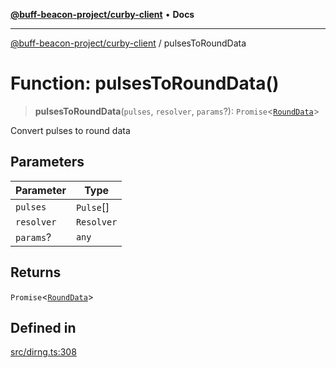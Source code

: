 [**@buff-beacon-project/curby-client**](../index.md) • **Docs**

***

[@buff-beacon-project/curby-client](../index.md) / pulsesToRoundData

# Function: pulsesToRoundData()

> **pulsesToRoundData**(`pulses`, `resolver`, `params`?): `Promise`\<[`RoundData`](../type-aliases/RoundData.md)\>

Convert pulses to round data

## Parameters

| Parameter | Type |
| ------ | ------ |
| `pulses` | `Pulse`[] |
| `resolver` | `Resolver` |
| `params`? | `any` |

## Returns

`Promise`\<[`RoundData`](../type-aliases/RoundData.md)\>

## Defined in

[src/dirng.ts:308](https://github.com/buff-beacon-project/curby-js-client/blob/95397f5e9fcc8ad57ef410c54473862e0b83bc59/src/dirng.ts#L308)
